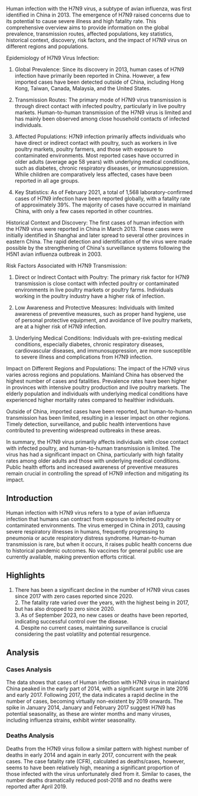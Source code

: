 Human infection with the H7N9 virus, a subtype of avian influenza, was first identified in China in 2013. The emergence of H7N9 raised concerns due to its potential to cause severe illness and high fatality rate. This comprehensive overview aims to provide information on the global prevalence, transmission routes, affected populations, key statistics, historical context, discovery, risk factors, and the impact of H7N9 virus on different regions and populations.

Epidemiology of H7N9 Virus Infection:
1. Global Prevalence: Since its discovery in 2013, human cases of H7N9 infection have primarily been reported in China. However, a few imported cases have been detected outside of China, including Hong Kong, Taiwan, Canada, Malaysia, and the United States.

2. Transmission Routes: The primary mode of H7N9 virus transmission is through direct contact with infected poultry, particularly in live poultry markets. Human-to-human transmission of the H7N9 virus is limited and has mainly been observed among close household contacts of infected individuals.

3. Affected Populations: H7N9 infection primarily affects individuals who have direct or indirect contact with poultry, such as workers in live poultry markets, poultry farmers, and those with exposure to contaminated environments. Most reported cases have occurred in older adults (average age 58 years) with underlying medical conditions, such as diabetes, chronic respiratory diseases, or immunosuppression. While children are comparatively less affected, cases have been reported in all age groups.

4. Key Statistics: As of February 2021, a total of 1,568 laboratory-confirmed cases of H7N9 infection have been reported globally, with a fatality rate of approximately 39%. The majority of cases have occurred in mainland China, with only a few cases reported in other countries.

Historical Context and Discovery:
The first cases of human infection with the H7N9 virus were reported in China in March 2013. These cases were initially identified in Shanghai and later spread to several other provinces in eastern China. The rapid detection and identification of the virus were made possible by the strengthening of China's surveillance systems following the H5N1 avian influenza outbreak in 2003.

Risk Factors Associated with H7N9 Transmission:
1. Direct or Indirect Contact with Poultry: The primary risk factor for H7N9 transmission is close contact with infected poultry or contaminated environments in live poultry markets or poultry farms. Individuals working in the poultry industry have a higher risk of infection.

2. Low Awareness and Protective Measures: Individuals with limited awareness of preventive measures, such as proper hand hygiene, use of personal protective equipment, and avoidance of live poultry markets, are at a higher risk of H7N9 infection.

3. Underlying Medical Conditions: Individuals with pre-existing medical conditions, especially diabetes, chronic respiratory diseases, cardiovascular diseases, and immunosuppression, are more susceptible to severe illness and complications from H7N9 infection.

Impact on Different Regions and Populations:
The impact of the H7N9 virus varies across regions and populations. Mainland China has observed the highest number of cases and fatalities. Prevalence rates have been higher in provinces with intensive poultry production and live poultry markets. The elderly population and individuals with underlying medical conditions have experienced higher mortality rates compared to healthier individuals.

Outside of China, imported cases have been reported, but human-to-human transmission has been limited, resulting in a lesser impact on other regions. Timely detection, surveillance, and public health interventions have contributed to preventing widespread outbreaks in these areas.

In summary, the H7N9 virus primarily affects individuals with close contact with infected poultry, and human-to-human transmission is limited. The virus has had a significant impact on China, particularly with high fatality rates among older adults and those with underlying medical conditions. Public health efforts and increased awareness of preventive measures remain crucial in controlling the spread of H7N9 infection and mitigating its impact.
## Introduction

Human infection with H7N9 virus refers to a type of avian influenza infection that humans can contract from exposure to infected poultry or contaminated environments. The virus emerged in China in 2013, causing severe respiratory illnesses in humans, frequently progressing to pneumonia or acute respiratory distress syndrome. Human-to-human transmission is rare, but when it occurs, it raises public health concerns due to historical pandemic outcomes. No vaccines for general public use are currently available, making prevention efforts critical.


## Highlights

1. There has been a significant decline in the number of H7N9 virus cases since 2017 with zero cases reported since 2020.<br/>2. The fatality rate varied over the years, with the highest being in 2017, but has also dropped to zero since 2020.<br/>3. As of September 2023, no new cases or deaths have been reported, indicating successful control over the disease.<br/>4. Despite no current cases, maintaining surveillance is crucial considering the past volatility and potential resurgence.

## Analysis

### Cases Analysis

The data shows that cases of Human infection with H7N9 virus in mainland China peaked in the early part of 2014, with a significant surge in late 2016 and early 2017. Following 2017, the data indicates a rapid decline in the number of cases, becoming virtually non-existent by 2019 onwards. The spike in January 2014, January and February 2017 suggest H7N9 has potential seasonality, as these are winter months and many viruses, including influenza strains, exhibit winter seasonality.


### Deaths Analysis

Deaths from the H7N9 virus follow a similar pattern with highest number of deaths in early 2014 and again in early 2017, concurrent with the peak cases. The case fatality rate (CFR), calculated as deaths/cases, however, seems to have been relatively high, meaning a significant proportion of those infected with the virus unfortunately died from it. Similar to cases, the number deaths dramatically reduced post-2018 and no deaths were reported after April 2019.
